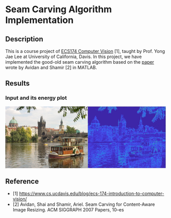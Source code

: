 # Seam Carving Algorithm Implementation

## Description

This is a course project of [ECS174 Computer Vision](https://www.cs.ucdavis.edu/blog/ecs-174-introduction-to-computer-vision/) [1], taught by Prof. Yong Jae Lee at University of California, Davis. In this project, we have implemented the good-old seam carving algorithm based on the [paper](http://graphics.cs.cmu.edu/courses/15-463/2013_fall/hw/proj3-seamcarving/imret.pdf) wrote by Avidan and Shamir [2] in MATLAB.

## Results

### Input and its energy plot
<img align="middle" src="/img/1.jpg"/>

## Reference

- [1] https://www.cs.ucdavis.edu/blog/ecs-174-introduction-to-computer-vision/
- [2] Avidan, Shai and Shamir, Ariel. Seam Carving for Content-Aware Image Resizing. ACM SIGGRAPH 2007 Papers, 10–es